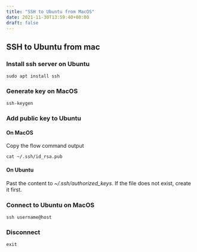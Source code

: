```yaml
---
title: "SSH to Ubuntu from MacOS"
date: 2021-11-30T13:59:40+08:00
draft: false
---
```


## SSH to Ubuntu from mac


### Install ssh server on Ubuntu

```
sudo apt install ssh
```

### Generate key on MacOS

```
ssh-keygen
```


### Add public key to Ubuntu


#### On MacOS

Copy the flow command output

```
cat ~/.ssh/id_rsa.pub
```

#### On Ubuntu

Past the content to *~/.ssh/authorized_keys*.
If the file does not exist, create it first.

### Connect to Ubuntu on MacOS

```
ssh username@host
```

### Disconnect

```
exit
```
